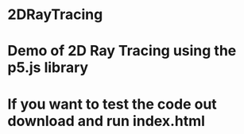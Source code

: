 # 2DRayTracing
# Demo of 2D Ray Tracing using the p5.js library
# If you want to test the code out download and run index.html
